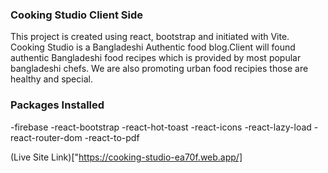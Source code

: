 ### Cooking Studio Client Side

This project is created using react, bootstrap and initiated with Vite.
Cooking Studio is a Bangladeshi Authentic food blog.Client will found authentic Bangladeshi food recipes which is provided by most popular bangladeshi chefs.
We are also promoting urban food recipies those are healthy and special.

### Packages Installed
-firebase
-react-bootstrap
-react-hot-toast
-react-icons
-react-lazy-load
-react-router-dom
-react-to-pdf


(Live Site Link)["https://cooking-studio-ea70f.web.app/]


